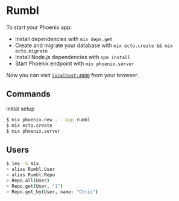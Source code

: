 # Rumbl

To start your Phoenix app:

  * Install dependencies with `mix deps.get`
  * Create and migrate your database with `mix ecto.create && mix ecto.migrate`
  * Install Node.js dependencies with `npm install`
  * Start Phoenix endpoint with `mix phoenix.server`

Now you can visit [`localhost:4000`](http://localhost:4000) from your browser.

## Commands

initial setup

```bash
$ mix phoenix.new . --app rumbl
$ mix ecto.create
$ mix phoenix.server
```

## Users

```bash
$ iex -S mix
> alias Rumbl.User
> alias Rumbl.Repo
> Repo.all(User)
> Repo.get(User, "1")
> Repo.get_by(User, name: "Chris")
```
